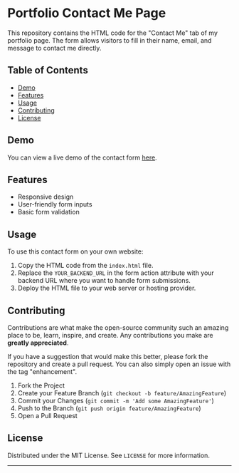 # Portfolio Contact Me Page

This repository contains the HTML code for the "Contact Me" tab of my portfolio page. The form allows visitors to fill in their name, email, and message to contact me directly.

## Table of Contents

- [Demo](#demo)
- [Features](#features)
- [Usage](#usage)
- [Contributing](#contributing)
- [License](#license)

## Demo

You can view a live demo of the contact form [here](#).

## Features

- Responsive design
- User-friendly form inputs
- Basic form validation


## Usage

To use this contact form on your own website:

1. Copy the HTML code from the `index.html` file.
2. Replace the `YOUR_BACKEND_URL` in the form action attribute with your backend URL where you want to handle form submissions.
3. Deploy the HTML file to your web server or hosting provider.

## Contributing

Contributions are what make the open-source community such an amazing place to be, learn, inspire, and create. Any contributions you make are **greatly appreciated**.

If you have a suggestion that would make this better, please fork the repository and create a pull request. You can also simply open an issue with the tag "enhancement".

1. Fork the Project
2. Create your Feature Branch (`git checkout -b feature/AmazingFeature`)
3. Commit your Changes (`git commit -m 'Add some AmazingFeature'`)
4. Push to the Branch (`git push origin feature/AmazingFeature`)
5. Open a Pull Request

## License

Distributed under the MIT License. See `LICENSE` for more information.

---
